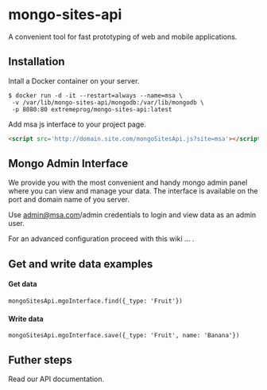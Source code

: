 # mongo-sites-api
A convenient tool for fast prototyping of web and mobile applications.

## Installation

Intall a Docker container on your server.

```
$ docker run -d -it --restart=always --name=msa \
 -v /var/lib/mongo-sites-api/mongodb:/var/lib/mongodb \
 -p 8080:80 extremeprog/mongo-sites-api:latest
```

Add msa js interface to your project page.

```html
<script src='http://domain.site.com/mongoSitesApi.js?site=msa'></script>
```

## Mongo Admin Interface
We provide you with the most convenient and handy mongo admin panel where you can view and manage your data.
The interface is available on the port and domain name of you server.

Use admin@msa.com/admin credentials to login and view data as an admin user.

For an advanced configuration proceed with this wiki ... .

## Get and write data examples

#### Get data
```
mongoSitesApi.mgoInterface.find({_type: 'Fruit'})
```

#### Write data
```
mongoSitesApi.mgoInterface.save({_type: 'Fruit', name: 'Banana'})
```


## Futher steps
Read our API documentation.

